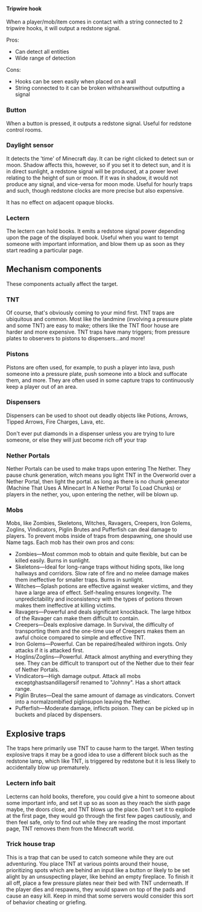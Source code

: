 #### Tripwire hook
When a player/mob/item comes in contact with a string connected to 2 tripwire hooks, it will output a redstone signal.

Pros:

- Can detect all entities
- Wide range of detection

Cons:

- Hooks can be seen easily when placed on a wall
- String connected to it can be broken withshearswithout outputting a signal

### Button
When a button is pressed, it outputs a redstone signal. Useful for redstone control rooms.

### Daylight sensor
It detects the 'time' of Minecraft day. It can be right clicked to detect sun or moon. Shadow affects this, however, so if you set it to detect sun, and it is in direct sunlight, a redstone signal will be produced, at a power level relating to the height of sun or moon. If it was in shadow, it would not produce any signal, and vice-versa for moon mode. Useful for hourly traps and such, though redstone clocks are more precise but also expensive. 

It has no effect on adjacent opaque blocks.

### Lectern
The lectern can hold books. It emits a redstone signal power depending upon the page of the displayed book. Useful when you want to tempt someone with important information, and blow them up as soon as they start reading a particular page.

## Mechanism components
These components actually affect the target.

### TNT
Of course, that's obviously coming to your mind first. TNT traps are ubiquitous and common. Most like the landmine (involving a pressure plate and some TNT) are easy to make; others like the TNT floor house are harder and more expensive. TNT traps have many triggers; from pressure plates to observers to pistons to dispensers...and more!

### Pistons
Pistons are often used, for example, to push a player into lava, push someone into a pressure plate, push someone into a block and suffocate them, and more. They are often used in some capture traps to continuously keep a player out of an area.

### Dispensers
Dispensers can be used to shoot out deadly objects like Potions, Arrows, Tipped Arrows, Fire Charges, Lava, etc.

Don't ever put diamonds in a dispenser unless you are trying to lure someone, or else they will just become rich off your trap

### Nether Portals
Nether Portals can be used to make traps upon entering The Nether. They pause chunk generation, witch means you light TNT in the Overworld over a Nether Portal, then light the portal. as long as there is no chunk generator (Machine That Uses A Minecart In A Nether Portal To Load Chunks) or players in the nether, you, upon entering the nether, will be blown up.

### Mobs
Mobs, like Zombies, Skeletons, Witches, Ravagers, Creepers, Iron Golems, Zoglins, Vindicators, Piglin Brutes and Pufferfish can deal damage to players. To prevent mobs inside of traps from despawning, one should use Name tags. Each mob has their own pros and cons:

- Zombies—Most common mob to obtain and quite flexible, but can be killed easily. Burns in sunlight.
- Skeletons—Ideal for long-range traps without hiding spots, like long hallways and corridors. Slow rate of fire and no melee damage makes them ineffective for smaller traps. Burns in sunlight.
- Witches—Splash potions are effective against weaker victims, and they have a large area of effect. Self-healing ensures longevity. The unpredictability and inconsistency with the types of potions thrown makes them ineffective at killing victims.
- Ravagers—Powerful and deals significant knockback. The large hitbox of the Ravager can make them difficult to contain.
- Creepers—Deals explosive damage. In Survival, the difficulty of transporting them and the one-time use of Creepers makes them an awful choice compared to simple and effective TNT.
- Iron Golems—Powerful. Can be repaired/healed withiron ingots. Only attacks if it is attacked first.
- Hoglins/Zoglins—Powerful. Attack almost anything and everything they see. They can be difficult to transport out of the Nether due to their fear of Nether Portals.
- Vindicators—High damage output. Attack all mobs exceptghastsandillagersif renamed to "Johnny". Has a short attack range.
- Piglin Brutes—Deal the same amount of damage as vindicators. Convert into a normalzombified piglinsupon leaving the Nether.
- Pufferfish—Moderate damage, inflicts poison. They can be picked up in buckets and placed by dispensers.

## Explosive traps
The traps here primarily use TNT to cause harm to the target. When testing explosive traps it may be a good idea to use a different block such as the redstone lamp, which like TNT, is triggered by redstone but it is less likely to accidentally blow up prematurely.

### Lectern info bait
Lecterns can hold books, therefore, you could give a hint to someone about some important info, and set it up so as soon as they reach the sixth page maybe, the doors close, and TNT blows up the place. Don't set it to explode at the first page, they would go through the first few pages cautiously, and then feel safe, only to find out while they are reading the most important page, TNT removes them from the Minecraft world.

### Trick house trap
This is a trap that can be used to catch someone while they are out adventuring. You place TNT at various points around their house, prioritizing spots which are behind an input like a button or likely to be set alight by an unsuspecting player, like behind an empty fireplace. To finish it all off, place a few pressure plates near their bed with TNT underneath. If the player dies and respawns, they would spawn on top of the pads and cause an easy kill. Keep in mind that some servers would consider this sort of behavior cheating or griefing.

